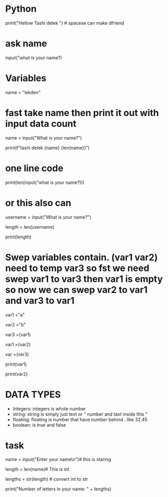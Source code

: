 # Python 

print("Hellow Tashi delek ") # spacese can make dfriend 

# ask name 
input("what is your name?) 

# Variables 
name = "lekden"

# fast take name then print it out with input data count
name = input("What is your name?")

print(f"tashi delek {name} {len(name)}")

# one line code 
print(len(input("what is your name?)))

# or this also can
username = input("What is your name?")

length = len(username)

print(length)

# Swep variables contain. (var1 var2) need to temp var3 so fst we need swep var1 to var3 then var1 is empty so now we can swep var2 to var1 and var3 to var1

var1 ="a"

var2 ="b"

var3 =(var1)

var1 =(var2)

var =(var3)

print(var1)

print(var2)

# DATA TYPES

- Integers: integers is whole number 
- string: string is simply just text or " number and taxt inside this "
- floating: floating is number that have number behind . like 32.45
- boolean: is true and false

# task 
name = input("Enter your name\n")# this is staring 

length = len(name)# This is int

lengths = str(length) # convert int to str

print("Number of letters in your name: " + lengths)